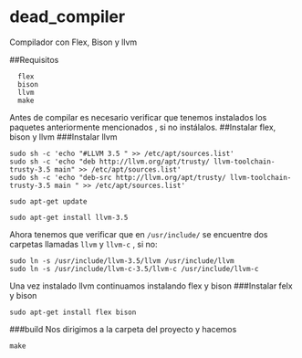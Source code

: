 # dead_compiler
Compilador con Flex, Bison y llvm




##Requisitos 
```
  flex 
  bison 
  llvm 
  make
```
Antes de compilar es necesario verificar que tenemos instalados los paquetes anteriormente mencionados , si no instálalos.
##Instalar flex, bison y llvm
###Instalar llvm
```
sudo sh -c 'echo "#LLVM 3.5 " >> /etc/apt/sources.list'
sudo sh -c 'echo "deb http://llvm.org/apt/trusty/ llvm-toolchain-trusty-3.5 main" >> /etc/apt/sources.list'
sudo sh -c 'echo "deb-src http://llvm.org/apt/trusty/ llvm-toolchain-trusty-3.5 main " >> /etc/apt/sources.list'

sudo apt-get update

sudo apt-get install llvm-3.5
```

Ahora tenemos que verificar que en ` /usr/include/ `  se encuentre dos carpetas llamadas `llvm` y `llvm-c` , si no: 
``` 
sudo ln -s /usr/include/llvm-3.5/llvm /usr/include/llvm 
sudo ln -s /usr/include/llvm-c-3.5/llvm-c /usr/include/llvm-c 
```


Una vez instalado llvm continuamos instalando flex y bison 
###Instalar felx y bison
```
sudo apt-get install flex bison
```

###build
Nos dirigimos a la carpeta del proyecto y hacemos  
``` 
make 
```



